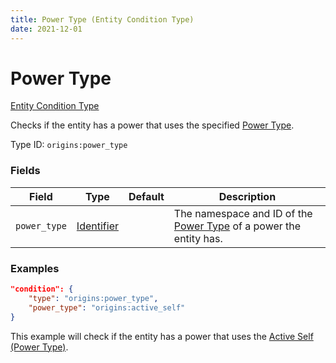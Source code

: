 ```yaml
---
title: Power Type (Entity Condition Type)
date: 2021-12-01
---
```


# Power Type

[Entity Condition Type](../entity_condition_types.md)

Checks if the entity has a power that uses the specified [Power Type](../power_types.md).

Type ID: `origins:power_type`


### Fields

Field | Type | Default | Description
------|------|---------|------------
`power_type` | [Identifier](../data_types/identifier.md) | | The namespace and ID of the [Power Type](../power_types.md) of a power the entity has.


### Examples

```json
"condition": {
    "type": "origins:power_type",
    "power_type": "origins:active_self"
}
```

This example will check if the entity has a power that uses the [Active Self (Power Type)](../power_types/active_self.md).

